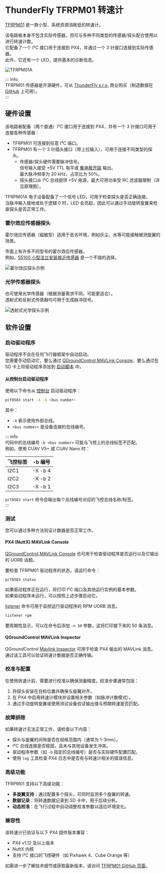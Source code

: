 # ThunderFly TFRPM01 转速计  

[TFRPM01](https://github.com/ThunderFly-aerospace/TFRPM01) 是一款小型、系统资源消耗低的转速计。  

该电路板本身不包含实际传感器，但可与多种不同类型的传感器/探头配合使用以进行转速计数。  
它配备了一个 I²C 接口用于连接到 PX4，并通过一个 3 针接口连接到实际传感器。  
此外，它还有一个 LED，提供基本的诊断信息。  

![TFRPM01A](../../assets/hardware/sensors/tfrpm/tfrpm01_electronics.jpg)  

::: info  
TFRPM01 传感器是开源硬件，可从 [ThunderFly s.r.o.](https://www.thunderfly.cz/) 商业购买（制造数据在 [GitHub](https://github.com/ThunderFly-aerospace/TFRPM01) 上可用）。  
:::  

## 硬件设置  

该电路板配备（两个直通）I²C 接口用于连接到 PX4，并有一个 3 针接口可用于连接各种传感器：  

- TFRPM01 可连接到任意 I²C 端口。  
- TFRPM01 有一个 3 针插头接口（带上拉输入），可用于连接不同类型的探头。  
  - 传感器/探头硬件需要脉冲信号。  
    信号输入接受 +5V TTL 电平或 [集电极开路](https://en.wikipedia.org/wiki/Open_collector) 输出。  
    最大脉冲频率为 20 kHz，占空比为 50%。  
  - 探头接口从 I²C 总线提供 +5V 电源，最大可用功率受 RC 滤波器限制（详见原理图）。  

TFRPM01A 电子设备配备了一个信号 LED，可用于检查探头是否正确连接。  
当脉冲输入接地或处于逻辑 0 时，LED 会亮起，因此可以通过手动旋转旋翼来检查探头是否正常工作。  

### 霍尔效应传感器探头  

霍尔效应传感器（磁敏型）适用于恶劣环境，例如灰尘、水等可能接触被测旋翼的场景。  

市面上有许多不同型号的霍尔效应传感器。  
例如，[55100 小型法兰安装接近传感器](https://m.littelfuse.com/media?resourcetype=datasheets&itemid=6d69d457-770e-46ba-9998-012c5e0aedd7&filename=littelfuse-hall-effect-sensors-55100-datasheet) 是一个不错的选择。  

![霍尔效应探头示例](../../assets/hardware/sensors/tfrpm/hall_probe.jpg)  

### 光学传感器探头  

也可使用光学传感器（根据测量需求不同，可能更适合）。  
透射式和反射式传感器均可用于生成脉冲信号。  

![透射式光学探头示例](../../assets/hardware/sensors/tfrpm/transmissive_probe.jpg)  

## 软件设置  

### 启动驱动程序  

驱动程序不会在任何飞行器框架中自动启动。  
您需要手动启动它，要么通过 [QGroundControl MAVLink Console](https://docs.qgroundcontrol.com/master/en/qgc-user-guide/analyze_view/mavlink_console.html)，要么通过在 SD 卡上将驱动程序添加到 [启动脚本](../concept/system_startup.md#customizing-the-system-startup) 中。  

#### 从控制台启动驱动程序  

使用以下命令从 [控制台](https://docs.qgroundcontrol.com/master/en/qgc-user-guide/analyze_view/mavlink_console.html) 启动驱动程序：  

```sh  
pcf8583 start -X -b <bus number>  
```  

其中：  

- `-X` 表示使用外部总线。  
- `<bus number>` 是设备连接的总线编号。  

::: info  
代码中的总线编号 `-b <bus number>` 可能与飞控上的总线标签不匹配。  
例如，使用 CUAV V5+ 或 CUAV Nano 时：  

| 飞控标签 | -b 编号 |  
| -------- | ------- |  
| I2C1     | -X -b 4 |  
| I2C2     | -X -b 2 |  
| I2C3     | -X -b 1 |  

`pcf8583 start` 命令会输出每个总线编号对应的飞控总线名称/标签。  
:::  

### 测试  

您可以通过多种方法验证计数器是否正常工作。  

#### PX4 (NuttX) MAVLink Console  

[QGroundControl MAVLink Console](https://docs.qgroundcontrol.com/master/en/qgc-user-guide/analyze_view/mavlink_console.html) 也可用于检查驱动程序是否运行以及它输出的 UORB 话题。  

要检查 TFRPM01 驱动程序的状态，请运行命令：  

```sh  
pcf8583 status  
```  

如果驱动程序正在运行，将打印 I²C 端口及其他运行实例的基本参数。  
如果驱动程序未运行，可以按照上述步骤启动它。  

[listener](../modules/modules_command.md#listener) 命令可用于监控运行驱动程序的 RPM UORB 消息。  

```sh  
listener rpm  
```  

要周期性显示，可以在命令后添加 `-n 50` 参数，这将打印接下来的 50 条消息。  

#### QGroundControl MAVLink Inspector  

QGroundControl [Mavlink Inspector](https://docs.qgroundcontrol.com/master/en/qgc-user-guide/analyze_view/mavlink_inspector.html) 可用于检查 PX4 输出的 MAVLink 消息。  
通过该工具可以验证转速计数据是否正确传输。  

### 校准与配置  

在使用转速计前，需要进行校准以确保测量精度。校准步骤通常包括：  
1. 将探头安装在目标位置并确保与旋翼对齐。  
2. 在 PX4 中启用转速计模块并设置相关参数（如脉冲计数模式）。  
3. 通过手动旋转旋翼或使用测试设备验证输出值与预期转速是否匹配。  

### 故障排除  

如果转速计无法正常工作，请检查以下内容：  
- 探头与旋翼的间隙是否在规格范围内（通常为 1-3mm）。  
- I²C 总线连接是否稳固，且未与其他设备发生冲突。  
- 驱动程序参数（如 `-b` 指定的总线编号）是否与实际硬件配置匹配。  
- 使用 `log` 工具检查 PX4 日志中是否有与转速计相关的错误信息。  

### 高级功能  

TFRPM01 支持以下高级功能：  
- **多旋翼支持**：通过配置多个探头，可同时监测多个旋翼的转速。  
- **数据记录**：将转速数据记录到 SD 卡中，用于后续分析。  
- **动态校准**：在飞行过程中自动调整校准参数以适应环境变化。  

### 兼容性  

该转速计已验证与以下 PX4 固件版本兼容：  
- PX4 v1.12 及以上版本  
- NuttX 内核  
- 支持 I²C 接口的飞控硬件（如 Pixhawk 4、Cube Orange 等）  

如需进一步了解技术细节或获取最新版本，请访问 [TFRPM01 GitHub 页面](https://github.com/ThunderFly-aerospace/TFRPM01)。